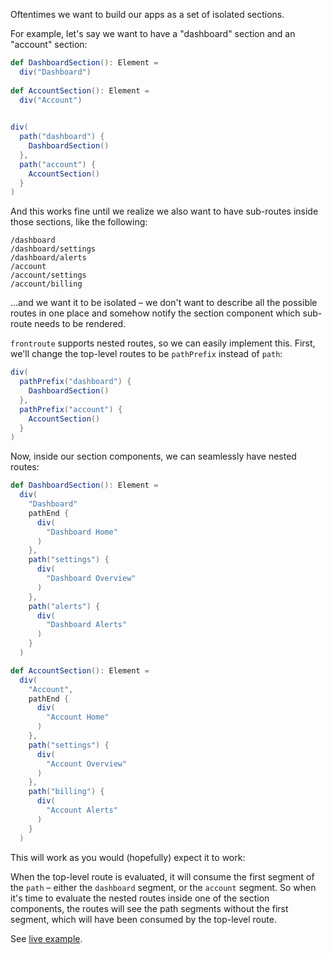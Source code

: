Oftentimes we want to build our apps as a set of isolated sections.

For example, let's say we want to have a "dashboard" section and an "account" section:

```scala
def DashboardSection(): Element =
  div("Dashboard")
  
def AccountSection(): Element =
  div("Account")
  

div(
  path("dashboard") {
    DashboardSection()
  },
  path("account") {
    AccountSection()
  }
)
```

And this works fine until we realize we also want to have sub-routes inside those sections, like the following: 

```
/dashboard
/dashboard/settings
/dashboard/alerts
/account
/account/settings
/account/billing
```

...and we want it to be isolated – we don't want to describe all the possible routes in one place and somehow notify the section component
which sub-route needs to be rendered.

`frontroute` supports nested routes, so we can easily implement this. First, we'll change the top-level routes to be `pathPrefix` instead 
of `path`:

```scala
div(
  pathPrefix("dashboard") {
    DashboardSection()
  },
  pathPrefix("account") {
    AccountSection()
  }
)
```

Now, inside our section components, we can seamlessly have nested routes:

```scala
def DashboardSection(): Element =
  div(
    "Dashboard"
    pathEnd {
      div(
        "Dashboard Home"
      )
    },
    path("settings") {
      div(
        "Dashboard Overview"
      )
    },
    path("alerts") {
      div(
        "Dashboard Alerts"
      )      
    }    
  )

def AccountSection(): Element =
  div(
    "Account",
    pathEnd {
      div(
        "Account Home"
      )
    },
    path("settings") {
      div(
        "Account Overview"
      )
    },
    path("billing") {
      div(
        "Account Alerts"
      )
    }
  )
```

This will work as you would (hopefully) expect it to work:

When the top-level route is evaluated, it will consume the first segment of the `path` – either the `dashboard` segment, 
or the `account` segment. So when it's time to evaluate the nested routes inside one of the section components,
the routes will see the path segments without the first segment, which will have been consumed by the top-level route. 

See [live example](/examples/nested-routes/live).
